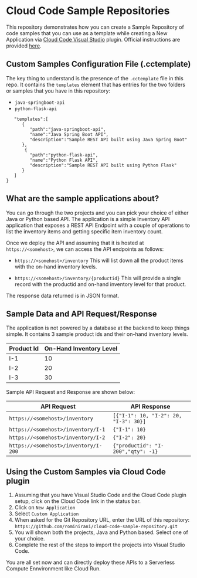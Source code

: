 # Cloud Code Sample Repositories
This repository demonstrates how you can create a Sample Repository of code samples that you can use as a template while creating a New Application via [Cloud Code Visual Studio](https://cloud.google.com/code) plugin. Official instructions are provided [here](https://cloud.google.com/code/docs/vscode/set-up-sample-repo).

## Custom Samples Configuration File (.cctemplate)
The key thing to understand is the presence of the `.cctemplate` file in this repo. It contains the `templates` element that has entries for the two folders or samples that you have in this repository:
- `java-springboot-api`
- `python-flask-api`

```
   "templates":[
      {
         "path":"java-springboot-api",
         "name":"Java Spring Boot API",
         "description":"Sample REST API built using Java Spring Boot"
      },
       {
         "path":"python-flask-api",
         "name":"Python Flask API",
         "description":"Sample REST API built using Python Flask"
      }
   ]
}
```

## What are the sample applications about?
You can go through the two projects and you can pick your choice of either Java or Python based API. The application is a simple Inventory API application that exposes a REST API Endpoint with a couple of operations to list the inventory items and getting specific item inventory count. 

Once we deploy the API and assuming that it is hosted at `https://<somehost>`, we can access the API endpoints as follows:
- `https://<somehost>/inventory`
   This will list down all the product items with the on-hand inventory levels. 

- `https://<somehost>/inventory/{productid}`
   This will provide a single record with the productid and on-hand inventory level for that product.

The response data returned is in JSON format.

## Sample Data and API Request/Response

The application is not powered by a database at the backend to keep things simple. It contains 3 sample product ids and their on-hand inventory levels. 

| Product Id  | On-Hand Inventory Level |
| ----------- | ----------------------- |
| I-1         | 10                      | 
| I-2         | 20                      |
| I-3         | 30                      |

Sample API Request and Response are shown below:

| API Request                          | API Response                                 |
| ------------------------------------ | -------------------------------------------- |
| `https://<somehost>/inventory`       | `[{"I-1": 10, "I-2": 20, "I-3": 30}]`        |
| `https://<somehost>/inventory/I-1`   | `{"I-1": 10}`                                |
| `https://<somehost>/inventory/I-2`   | `{"I-2": 20}`                                |
| `https://<somehost>/inventory/I-200` | `{"productid": "I-200","qty": -1}`           | 


## Using the Custom Samples via Cloud Code plugin

1. Assuming that you have Visual Studio Code and the Cloud Code plugin setup, click on the Cloud Code link in the status bar.
2. Click on `New Application`
3. Select `Custom Application`
4. When asked for the Git Repository URL, enter the URL of this repository: `https://github.com/rominirani/cloud-code-sample-repository.git`
5. You will shown both the projects, Java and Python based. Select one of your choice.
6. Complete the rest of the steps to import the projects into Visual Studio Code. 

You are all set now and can directly deploy these APIs to a Serverless Compute Ennvironment like Cloud Run.
